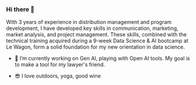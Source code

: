### Hi there 👋

With 3 years of experience in distribution management and program development, I have developed key skills in communication, marketing, market analysis, and project management. These skills, combined with the technical training acquired during a 9-week Data Science & AI bootcamp at Le Wagon, form a solid foundation for my new orientation in data science.

- 🔭 I’m currently working on Gen AI, playing with Open AI tools. My goal is to make a tool for my lawyer's friend.
- 😎 I love outdoors, yoga, good wine

  <!--
**andreanorm/andreanorm** is a ✨ _special_ ✨ repository because its `README.md` (this file) appears on your GitHub profile.

Here are some ideas to get you started:

- 🔭 I’m currently working on ...
- 🌱 I’m currently learning ...
- 👯 I’m looking to collaborate on ...
- 🤔 I’m looking for help with ...
- 💬 Ask me about ...
- 📫 How to reach me: ...
- 😄 Pronouns: ...
- ⚡ Fun fact: ...
-->
